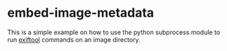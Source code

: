 # embed-image-metadata

This is a simple example on how to use the python subprocess module to run [exiftool](https://www.sno.phy.queensu.ca/~phil/exiftool/) commands on an image directory. 
